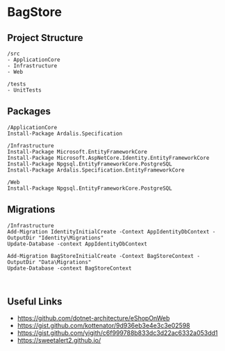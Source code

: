 # BagStore

## Project Structure

```
/src
- ApplicationCore
- Infrastructure
- Web

/tests
- UnitTests
```

## Packages
```
/ApplicationCore
Install-Package Ardalis.Specification

/Infrastructure
Install-Package Microsoft.EntityFrameworkCore
Install-Package Microsoft.AspNetCore.Identity.EntityFrameworkCore
Install-Package Npgsql.EntityFrameworkCore.PostgreSQL
Install-Package Ardalis.Specification.EntityFrameworkCore

/Web
Install-Package Npgsql.EntityFrameworkCore.PostgreSQL
```

## Migrations
```
/Infrastructure
Add-Migration IdentityInitialCreate -Context AppIdentityDbContext -OutputDir "Identity\Migrations"
Update-Database -context AppIdentityDbContext

Add-Migration BagStoreInitialCreate -Context BagStoreContext -OutputDir "Data\Migrations"
Update-Database -context BagStoreContext



```
## Useful Links
* https://github.com/dotnet-architecture/eShopOnWeb
* https://gist.github.com/kottenator/9d936eb3e4e3c3e02598
* https://gist.github.com/yigith/c6f999788b833dc3d22ac6332a053dd1
* https://sweetalert2.github.io/